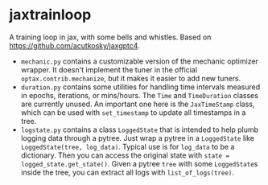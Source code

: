 # jaxtrainloop
A training loop in jax, with some bells and whistles. Based on https://github.com/acutkosky/jaxgptc4.

* `mechanic.py` contains a customizable version of the mechanic optimizer wrapper. It doesn't implement the tuner in the official `optax.contrib.mechanize`, but it makes it easier to add new tuners.
* `duration.py` contains some utilities for handling time intervals measured in epochs, iterations, or mins/hours. The `Time` and `TimeDuration` classes are currently unused. An important one here is the `JaxTimeStamp` class, which can be used with `set_timestamp` to update all timestamps in a tree.
* `logstate.py` contains a class `LoggedState` that is intended to help plumb logging data through a pytree. Just wrap a pytree in a `LoggedState` like `LoggedState(tree, log_data)`. Typical use is for `log_data` to be a dictionary. Then you can access the original state with `state = logged_state.get_state()`. Given a pytree `tree` with some `LoggedState`s inside the tree, you can extract all logs with `list_of_logs(tree)`.

  
